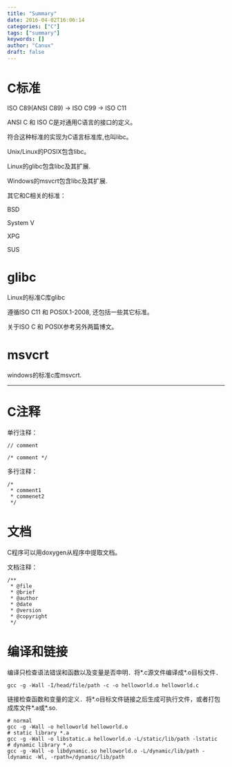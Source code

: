 ```yaml
---
title: "Summary"
date: 2016-04-02T16:06:14
categories: ["C"]
tags: ["summary"]
keywords: []
author: "Canux"
draft: false
---
```


# C标准

ISO C89(ANSI C89) -> ISO C99 -> ISO C11

ANSI C 和 ISO C是对通用C语言的接口的定义。

符合这种标准的实现为C语言标准库,也叫libc。

Unix/Linux的POSIX包含libc。

Linux的glibc包含libc及其扩展.

Windows的msvcrt包含libc及其扩展.

其它和C相关的标准：

BSD

System V

XPG

SUS

# glibc

Linux的标准C库glibc

遵循ISO C11 和 POSIX.1-2008, 还包括一些其它标准。

关于ISO C 和 POSIX参考另外两篇博文。

# msvcrt

windows的标准c库msvcrt.

***

# C注释

单行注释：

    // comment

    /* comment */

多行注释：

    /*
     * comment1
     * commenet2
     */

# 文档

C程序可以用doxygen从程序中提取文档。

文档注释：

    /**
     * @file
     * @brief
     * @author
     * @date
     * @version
     * @copyright
     */

# 编译和链接

编译只检查语法错误和函数以及变量是否申明．将*.c源文件编译成*.o目标文件．

    gcc -g -Wall -I/head/file/path -c -o helloworld.o helloworld.c

链接检查函数和变量的定义．将*.o目标文件链接之后生成可执行文件，或者打包成库文件*.a或*.so.

    # normal
    gcc -g -Wall -o helloworld helloworld.o
    # static library *.a
    gcc -g -Wall -o libstatic.a helloworld.o -L/static/lib/path -lstatic
    # dynamic library *.o
    gcc -g -Wall -o libdynamic.so helloworld.o -L/dynamic/lib/path -ldynamic -Wl, -rpath=/dynamic/lib/path
